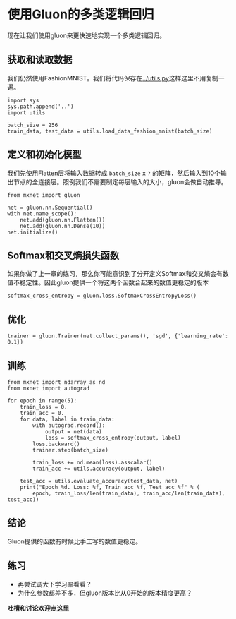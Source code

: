 # 使用Gluon的多类逻辑回归

现在让我们使用gluon来更快速地实现一个多类逻辑回归。

## 获取和读取数据

我们仍然使用FashionMNIST。我们将代码保存在[../utils.py](../utils.py)这样这里不用复制一遍。

```{.python .input  n=1}
import sys
sys.path.append('..')
import utils

batch_size = 256
train_data, test_data = utils.load_data_fashion_mnist(batch_size)
```

## 定义和初始化模型

我们先使用Flatten层将输入数据转成 `batch_size` x `?` 的矩阵，然后输入到10个输出节点的全连接层。照例我们不需要制定每层输入的大小，gluon会做自动推导。

```{.python .input  n=2}
from mxnet import gluon

net = gluon.nn.Sequential()
with net.name_scope():
    net.add(gluon.nn.Flatten())
    net.add(gluon.nn.Dense(10))
net.initialize()
```

## Softmax和交叉熵损失函数

如果你做了上一章的练习，那么你可能意识到了分开定义Softmax和交叉熵会有数值不稳定性。因此gluon提供一个将这两个函数合起来的数值更稳定的版本

```{.python .input  n=3}
softmax_cross_entropy = gluon.loss.SoftmaxCrossEntropyLoss()
```

## 优化

```{.python .input  n=4}
trainer = gluon.Trainer(net.collect_params(), 'sgd', {'learning_rate': 0.1})
```

## 训练

```{.python .input  n=5}
from mxnet import ndarray as nd
from mxnet import autograd

for epoch in range(5):
    train_loss = 0.
    train_acc = 0.
    for data, label in train_data:
        with autograd.record():
            output = net(data)
            loss = softmax_cross_entropy(output, label)
        loss.backward()
        trainer.step(batch_size)

        train_loss += nd.mean(loss).asscalar()
        train_acc += utils.accuracy(output, label)

    test_acc = utils.evaluate_accuracy(test_data, net)
    print("Epoch %d. Loss: %f, Train acc %f, Test acc %f" % (
        epoch, train_loss/len(train_data), train_acc/len(train_data), test_acc))
```

## 结论

Gluon提供的函数有时候比手工写的数值更稳定。

## 练习

- 再尝试调大下学习率看看？
- 为什么参数都差不多，但gluon版本比从0开始的版本精度更高？

**吐槽和讨论欢迎点[这里](https://discuss.gluon.ai/t/topic/740)**
